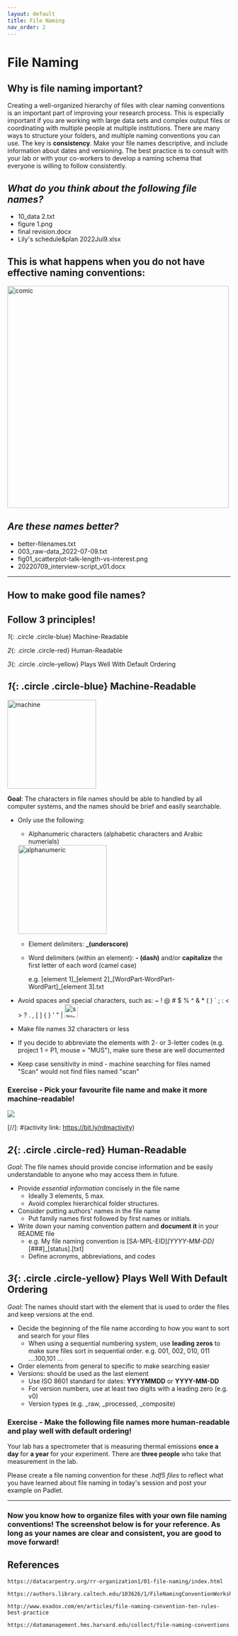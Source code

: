 ```yaml
---
layout: default
title: File Naming
nav_order: 2
---
```


# File Naming

## Why is file naming important?

Creating a well-organized hierarchy of files with clear naming conventions is an important part of improving your research process. This is especially important if you are working with large data sets and complex output files or coordinating with multiple people at multiple institutions. There are many ways to structure your folders, and multiple naming conventions you can use. The key is **consistency**. Make your file names descriptive, and include information about dates and versioning. The best practice is to consult with your lab or with your co-workers to develop a naming schema that everyone is willing to follow consistently.


## *What do you think about the following file names?*

- 10_data 2.txt
- figure 1.png
- final revision.docx
- Lily's schedule&plan 2022Jul9.xlsx

## This is what happens when you do not have effective naming conventions:

<img src="figures/comic.gif" alt="comic" width="500"/>


## *Are these names better?*
- better-filenames.txt
- 003_raw-data_2022-07-09.txt
- fig01_scatterplot-talk-length-vs-interest.png
- 20220709_interview-script_v01.docx


---

## How to make good file names? 
## Follow 3 principles! 
  

*1*{: .circle .circle-blue} Machine-Readable  

*2*{: .circle .circle-red} Human-Readable  

*3*{: .circle .circle-yellow} Plays Well With Default Ordering 

## *1*{: .circle .circle-blue} Machine-Readable 
<img src="figures/machine-reading.png" alt="machine" width="200"/>

**Goal**: The characters in file names should be able to handled by all computer systems, and the names should be brief and easily searchable. 

- Only use the following:

  - Alphanumeric characters (alphabetic characters and Arabic numerials)   
  <img src="figures/alphanumeric.png" alt="alphanumeric" width="200"/>

  - Element delimiters: **_(underscore)**
  
  - Word delimiters (within an element): **- (dash)** and/or **capitalize** the first letter of each word (camel case)

      e.g. [element 1]\_[element 2]\_[WordPart-WordPart-WordPart]_[element 3].txt

- Avoid spaces and special characters, such as: ~ ! @ # $ % ^ & * ( ) ` ; : < > ? . , [ ] { } ' " \|  <img src="figures/say-no.png" alt="say-no" width="30"/>

- Make file names 32 characters or less

- If you decide to abbreviate the elements with 2- or 3-letter codes (e.g. project 1 = P1, mouse = "MUS"), make sure these are well documented 

- Keep case sensitivity in mind - machine searching for files named "Scan" would not find files named "scan"

### Exercise - Pick your favourite file name and make it more machine-readable! 

![](figures/cakes-exmaple.jpeg)

[//]: #(activity link: https://bit.ly/rdmactivity)


## *2*{: .circle .circle-red} Human-Readable   

*Goal*: The file names should provide concise information and be easily understandable to anyone who may access them in future.

- Provide *essential information* concisely in the file name
  - Ideally 3 elements, 5 max.
  - Avoid complex hierarchical folder structures.
- Consider putting authors' names in the file name
  - Put family names first followed by first names or initials.
- Write down your naming convention pattern and **document it** in your README file
  - e.g. My file naming convention is [SA-MPL-EID]_[YYYY-MM-DD]_[###]_[status].[txt]
  - Define acronyms, abbreviations, and codes


## *3*{: .circle .circle-yellow} Plays Well With Default Ordering 

*Goal*: The names should start with the element that is used to order the files and keep versions at the end.

- Decide the beginning of the file name according to how you want to sort and search for your files
  - When using a sequential numbering system, use **leading zeros** to make sure files sort in sequential order. e.g. 001, 002, 010, 011 ....100,101 ...
- Order elements from general to specific to make searching easier
- Versions: should be used as the last element
  - Use ISO 8601 standard for dates: **YYYYMMDD** or **YYYY-MM-DD** 
  - For version numbers, use at least two digits with a leading zero (e.g. v0)
  - Version types (e.g. _raw, _processed, _composite)

### Exercise - Make the following file names more human-readable and play well with default ordering!

Your lab has a spectrometer that is measuring thermal emissions **once a day** for **a year** for your experiment. There are **three people** who take that measurement in the lab. 

Please create a file naming convention for these *.hdf5 files* to reflect what you have learned about file naming in today's session and post your example on Padlet.


---
### Now you know how to organize files with your own file naming conventions! The screenshot below is for your reference. As long as your names are clear and consistent, you are good to move forward!


## References

    https://datacarpentry.org/rr-organization1/01-file-naming/index.html

    https://authors.library.caltech.edu/103626/1/FileNamingConventionWorksheet_Caltech.pdf

    http://www.exadox.com/en/articles/file-naming-convention-ten-rules-best-practice

    https://datamanagement.hms.harvard.edu/collect/file-naming-conventions